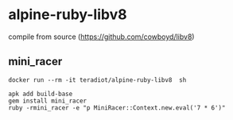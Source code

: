 # alpine-ruby-libv8
compile from source (https://github.com/cowboyd/libv8)

## mini_racer

```
docker run --rm -it teradiot/alpine-ruby-libv8  sh
```

```
apk add build-base
gem install mini_racer
ruby -rmini_racer -e "p MiniRacer::Context.new.eval('7 * 6')"
```
